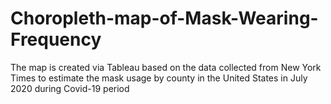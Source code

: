 # Choropleth-map-of-Mask-Wearing-Frequency
The map is created via Tableau based on the data collected from New York Times to estimate the mask usage by county in the United States in July 2020 during Covid-19 period 
